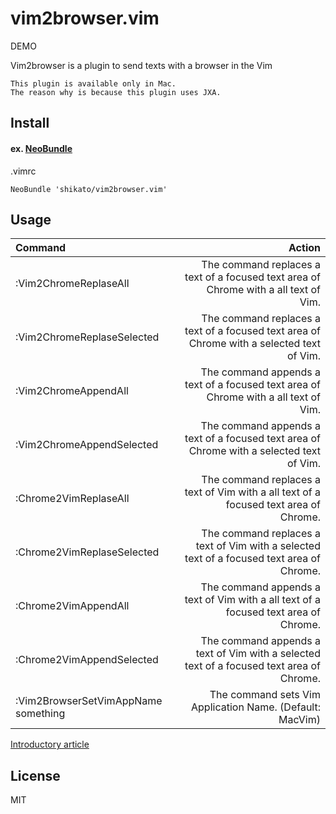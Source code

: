 # vim2browser.vim
DEMO

Vim2browser is a plugin to send texts with a browser in the Vim
 
```
This plugin is available only in Mac.
The reason why is because this plugin uses JXA.
```
 
## Install
#### ex. [NeoBundle](https://github.com/Shougo/neobundle.vim)
.vimrc
```
NeoBundle 'shikato/vim2browser.vim'
```

## Usage
| Command | Action |
|:-----------|------------:|
| :Vim2ChromeReplaseAll |The command replaces a text of a focused text area of Chrome with a all text of Vim.|
| :Vim2ChromeReplaseSelected |The command replaces a text of a focused text area of Chrome with a selected text of Vim.|
| :Vim2ChromeAppendAll |The command appends a text of a focused text area of Chrome with a all text of Vim.|
| :Vim2ChromeAppendSelected |The command appends a text of a focused text area of Chrome with a selected text of Vim.|
| :Chrome2VimReplaseAll |The command replaces a text of Vim with a all text of a focused text area of Chrome.|
| :Chrome2VimReplaseSelected |The command replaces a text of Vim with a selected text of a focused text area of Chrome.|
| :Chrome2VimAppendAll |The command appends a text of Vim with a all text of a focused text area of Chrome.|
| :Chrome2VimAppendSelected |The command appends a text of Vim with a selected text of a focused text area of Chrome.|
| :Vim2BrowserSetVimAppName something |The command sets Vim Application Name. (Default: MacVim)|

[Introductory article]()

## License
MIT
